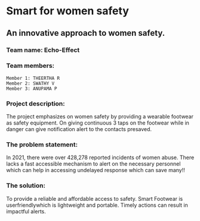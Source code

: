 # Smart  for women safety
## An innovative approach to women safety.

### Team name: Echo-Effect
### Team members:
    Member 1: THEERTHA R
    Member 2: SWATHY V
    Member 3: ANUPAMA P
    
### Project description:
The project emphasizes on women safety by providing a wearable footwear as safety equipment. On giving continuous 3 taps on the footwear while in danger can give notification alert to the contacts presaved.

### The problem statement:
In 2021, there were over 428,278 reported incidents of women abuse. There lacks a fast accessible mechanism to alert on the necessary personnel which can help in accessing undelayed response which can save many!!

### The solution:
To provide a reliable and affordable access to safety. Smart Footwear is userfriendlywhich is lightweight and portable. Timely actions can result in impactful alerts.

